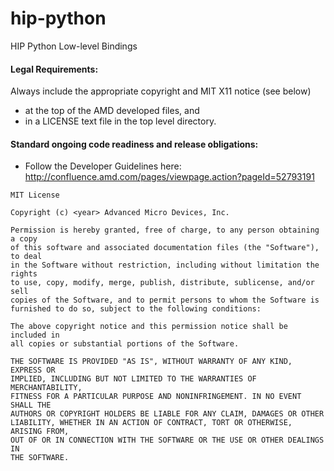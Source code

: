 # hip-python
HIP Python Low-level Bindings 

#### Legal Requirements:
Always include the appropriate copyright and MIT X11 notice (see below)
* at the top of the AMD developed files, and
* in a LICENSE text file in the top level directory.

#### Standard ongoing code readiness and release obligations:
* Follow the Developer Guidelines here: http://confluence.amd.com/pages/viewpage.action?pageId=52793191


```
MIT License
 
Copyright (c) <year> Advanced Micro Devices, Inc.
 
Permission is hereby granted, free of charge, to any person obtaining a copy
of this software and associated documentation files (the "Software"), to deal
in the Software without restriction, including without limitation the rights
to use, copy, modify, merge, publish, distribute, sublicense, and/or sell
copies of the Software, and to permit persons to whom the Software is
furnished to do so, subject to the following conditions:
 
The above copyright notice and this permission notice shall be included in
all copies or substantial portions of the Software.
 
THE SOFTWARE IS PROVIDED "AS IS", WITHOUT WARRANTY OF ANY KIND, EXPRESS OR
IMPLIED, INCLUDING BUT NOT LIMITED TO THE WARRANTIES OF MERCHANTABILITY,
FITNESS FOR A PARTICULAR PURPOSE AND NONINFRINGEMENT. IN NO EVENT SHALL THE
AUTHORS OR COPYRIGHT HOLDERS BE LIABLE FOR ANY CLAIM, DAMAGES OR OTHER
LIABILITY, WHETHER IN AN ACTION OF CONTRACT, TORT OR OTHERWISE, ARISING FROM,
OUT OF OR IN CONNECTION WITH THE SOFTWARE OR THE USE OR OTHER DEALINGS IN
THE SOFTWARE.
```
